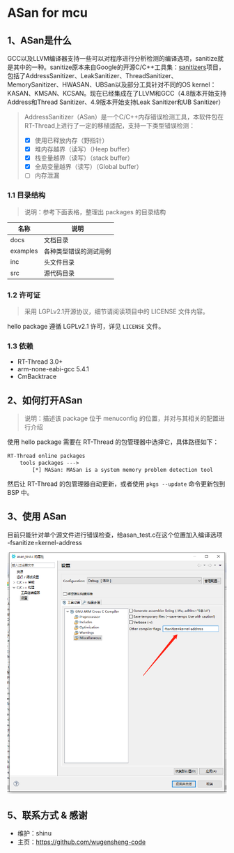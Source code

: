 # ASan for mcu

## 1、ASan是什么

GCC以及LLVM编译器支持一些可以对程序进行分析检测的编译选项，sanitize就是其中的一种。sanitize原本来自Google的开源C/C++工具集：[sanitizers](https://github.com/google/sanitizers)项目，包括了AddressSanitizer、LeakSanitizer、ThreadSanitizer、MemorySanitizer、HWASAN、UBSan以及部分工具针对不同的OS kernel：KASAN、KMSAN、KCSAN。现在已经集成在了LLVM和GCC（4.8版本开始支持Address和Thread Sanitizer、4.9版本开始支持Leak Sanitizer和UB Sanitizer）



> AddressSanitizer（ASan）是一个C/C++内存错误检测工具，本软件包在RT-Thread上进行了一定的移植适配，支持一下类型错误检测：
>
> - [x] 使用已释放内存（野指针）
> - [x] 堆内存越界（读写）（Heep buffer）
> - [x] 栈变量越界（读写）（stack buffer）
> - [x] 全局变量越界（读写）（Global buffer）
> - [ ] 内存泄漏



### 1.1 目录结构

> 说明：参考下面表格，整理出 packages 的目录结构

| 名称 | 说明 |
| ---- | ---- |
| docs  | 文档目录 |
| examples | 各种类型错误的测试用例 |
| inc  | 头文件目录 |
| src  | 源代码目录 |

### 1.2 许可证

> 采用 LGPLv2.1开源协议，细节请阅读项目中的 LICENSE 文件内容。

hello package 遵循 LGPLv2.1 许可，详见 `LICENSE` 文件。

### 1.3 依赖

- RT-Thread 3.0+
- arm-none-eabi-gcc 5.4.1
- CmBacktrace

## 2、如何打开ASan

> 说明：描述该 package 位于 menuconfig 的位置，并对与其相关的配置进行介绍

使用 hello package 需要在 RT-Thread 的包管理器中选择它，具体路径如下：

```
RT-Thread online packages
    tools packages --->
        [*] MASan: MASan is a system memory problem detection tool
```

然后让 RT-Thread 的包管理器自动更新，或者使用 `pkgs --update` 命令更新包到 BSP 中。

## 3、使用 ASan

目前只能针对单个源文件进行错误检查，给asan_test.c在这个位置加入编译选项	-fsanitize=kernel-address

![image-20210610162002521](.\doc\img1.png)

## 5、联系方式 & 感谢

* 维护：shinu
* 主页：https://github.com/wugensheng-code

